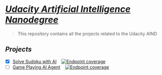 # [***Udacity Artificial Intelligence Nanodegree***](https://www.udacity.com/ai)

> This repository contains all the projects related to the Udacity AIND

## ***Projects***

- [x] [Solve Sudoku with AI](./sudoku.md)&nbsp;&nbsp;&nbsp;&nbsp;[![Endpoint coverage](http://progressed.io/bar/90?title=InProgress)](#progress)
- [ ] [Game Playing AI Agent](./game_playing_AI_Agent.md)&nbsp;&nbsp;&nbsp;&nbsp;[![Endpoint coverage](http://progressed.io/bar/0?title=InProgress)](#started)
